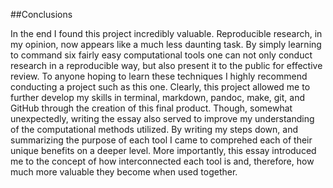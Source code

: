 ##Conclusions

In the end I found this project incredibly valuable.  Reproducible research, in my opinion, now appears like a much less daunting task.  By simply learning to command six fairly easy computational tools one can not only conduct research in a reproducible way, but also present it to the public for effective review. To anyone hoping to learn these techniques I highly recommend conducting a project such as this one.  Clearly, this project allowed me to further develop my skills in terminal, markdown, pandoc, make, git, and GitHub through the creation of this final product.  Though, somewhat unexpectedly, writing the essay also served to improve my understanding of the computational methods utilized.  By writing my steps down, and summarizing the purpose of each tool I came to comprehed each of their unique benefits on a deeper level.  More importantly, this essay introduced me to the concept of how interconnected each tool is and, therefore, how much more valuable they become when used together.